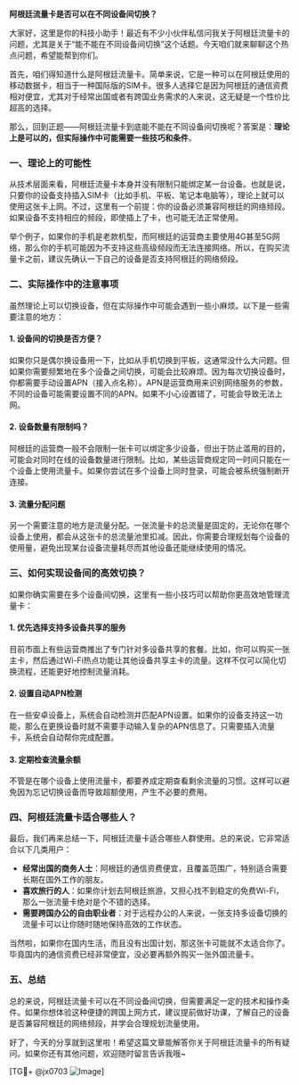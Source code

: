 **阿根廷流量卡是否可以在不同设备间切换？**

大家好，这里是你的科技小助手！最近有不少小伙伴私信问我关于阿根廷流量卡的问题，尤其是关于“能不能在不同设备间切换”这个话题。今天咱们就来聊聊这个热点问题，希望能帮到你们。

首先，咱们得知道什么是阿根廷流量卡。简单来说，它是一种可以在阿根廷使用的移动数据卡，相当于一种国际版的SIM卡。很多人选择它是因为阿根廷的通信资费相对便宜，尤其对于经常出国或者有跨国业务需求的人来说，这无疑是一个性价比超高的选择。

那么，回到正题——阿根廷流量卡到底能不能在不同设备间切换呢？答案是：**理论上是可以的，但实际操作中可能需要一些技巧和条件**。

### 一、理论上的可能性

从技术层面来看，阿根廷流量卡本身并没有限制只能绑定某一台设备。也就是说，只要你的设备支持插入SIM卡（比如手机、平板、笔记本电脑等），理论上就可以使用这张卡上网。不过，这里有一个前提：你的设备必须兼容阿根廷的网络频段。如果设备不支持相应的频段，即使插上了卡，也可能无法正常使用。

举个例子，如果你的手机是老款机型，而阿根廷的运营商主要使用4G甚至5G网络，那么你的手机可能因为不支持这些高级频段而无法连接网络。所以，在购买流量卡之前，建议先确认一下自己的设备是否支持阿根廷的网络频段。

### 二、实际操作中的注意事项

虽然理论上可以切换设备，但在实际操作中可能会遇到一些小麻烦。以下是一些需要注意的地方：

#### 1. **设备间的切换是否方便？**
   如果你只是偶尔换设备用一下，比如从手机切换到平板，这通常没什么大问题。但如果你需要频繁地在多个设备之间切换，可能会比较麻烦。因为每次切换设备时，你都需要手动设置APN（接入点名称）。APN是运营商用来识别网络服务的参数，不同的设备可能需要设置不同的APN。如果不小心设置错了，可能会导致无法上网。

#### 2. **设备数量有限制吗？**
   阿根廷的运营商一般不会限制一张卡可以绑定多少设备，但出于防止滥用的目的，可能会对同时在线的设备数量进行限制。比如，某些运营商规定同一时间只能在一个设备上使用流量卡。如果你尝试在多个设备上同时登录，可能会被系统强制断开连接。

#### 3. **流量分配问题**
   另一个需要注意的地方是流量分配。一张流量卡的总流量是固定的，无论你在哪个设备上使用，都会从这张卡的总流量池里扣减。因此，你需要合理规划每个设备的使用量，避免出现某台设备流量耗尽而其他设备还能继续使用的情况。

### 三、如何实现设备间的高效切换？

如果你确实需要在多个设备间切换，这里有一些小技巧可以帮助你更高效地管理流量卡：

#### 1. **优先选择支持多设备共享的服务**
   目前市面上有些运营商推出了专门针对多设备共享的套餐。比如，你可以购买一张主卡，然后通过Wi-Fi热点功能让其他设备共享主卡的流量。这样不仅可以简化切换流程，还能更好地控制流量消耗。

#### 2. **设置自动APN检测**
   在一些安卓设备上，系统会自动检测并匹配APN设置。如果你的设备支持这一功能，那么在更换设备时就不需要手动输入复杂的APN信息了。只需要插入流量卡，系统会自动帮你完成配置。

#### 3. **定期检查流量余额**
   不管是在哪个设备上使用流量卡，都要养成定期查看剩余流量的习惯。这样可以避免因为忘记切换设备而导致超额使用，产生不必要的费用。

### 四、阿根廷流量卡适合哪些人？

最后，我们再来总结一下，阿根廷流量卡适合哪些人群使用。总的来说，它非常适合以下几类用户：

- **经常出国的商务人士**：阿根廷的通信资费便宜，且覆盖范围广，特别适合需要长期在国外工作的朋友。
- **喜欢旅行的人**：如果你计划去阿根廷旅游，又担心找不到稳定的免费Wi-Fi，那么一张流量卡绝对是个不错的选择。
- **需要跨国办公的自由职业者**：对于远程办公的人来说，一张支持多设备切换的流量卡可以让你随时随地保持高效的工作状态。

当然啦，如果你在国内生活，而且没有出国计划，那这张卡可能就不太适合你了。毕竟国内的通信资费已经非常便宜，没必要再额外购买一张外国流量卡。

### 五、总结

总的来说，阿根廷流量卡可以在不同设备间切换，但需要满足一定的技术和操作条件。如果你想体验这种便捷的跨国上网方式，建议提前做好功课，了解自己的设备是否兼容阿根廷的网络频段，并学会合理规划流量使用。

好了，今天的分享就到这里啦！希望这篇文章能解答你关于阿根廷流量卡的所有疑问。如果你还有其他问题，欢迎随时留言告诉我哦~

[TG💪+ @jx0703 ![Image](https://github.com/user-attachments/assets/dbca1d08-cadb-493c-b0ec-ad6f7a83f270)]